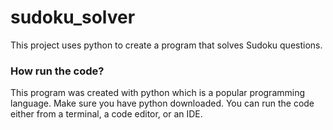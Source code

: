 # sudoku_solver
This project uses python to create a program that solves Sudoku questions.

<h3>How run the code?</h3>
<p> 
  This program was created with python which is a popular programming language. Make sure you have python downloaded.
  You can run the code either from a terminal, a code editor, or an IDE.

